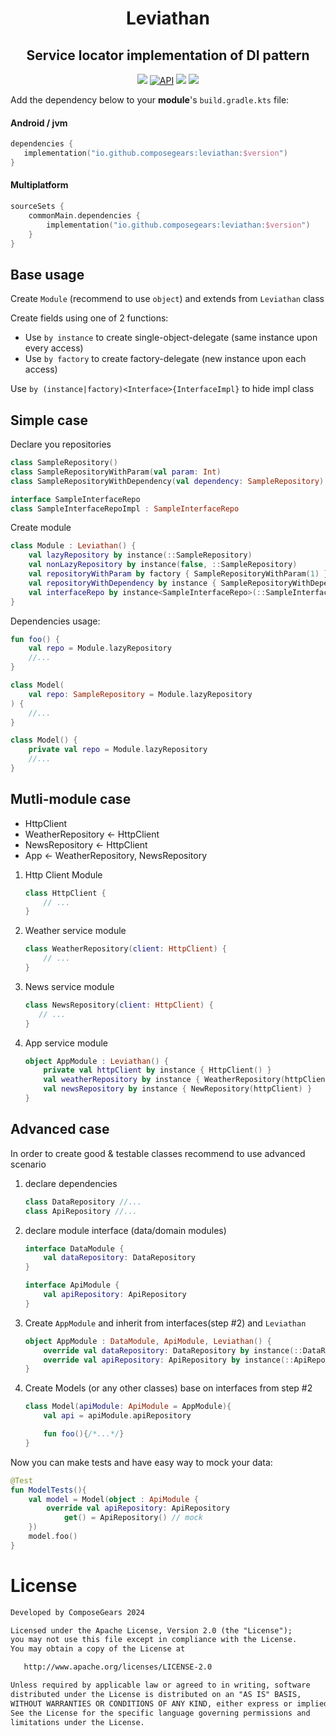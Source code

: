 <h1 align="center">Leviathan</h1>
<h2 align="center">Service locator implementation of DI pattern</h2>

<p align="center">
    <a target="_blank" href="https://github.com/ComposeGears/leviathan/stargazers"><img src="https://img.shields.io/github/stars/ComposeGears/leviathan.svg"></a>
    <a href="https://github.com/ComposeGears/leviathan/network"><img alt="API" src="https://img.shields.io/github/forks/ComposeGears/leviathan.svg"/></a>
    <a target="_blank" href="https://github.com/ComposeGears/leviathan/blob/main/LICENSE"><img src="https://img.shields.io/github/license/ComposeGears/leviathan.svg"></a>
    <a target="_blank" href="https://central.sonatype.com/artifact/io.github.composegears/leviathan"><img src="https://img.shields.io/maven-central/v/io.github.composegears/leviathan.svg?style=flat-square"/></a>
</p>


Add the dependency below to your **module**'s `build.gradle.kts` file:
#### Android / jvm
```kotlin
dependencies {
   implementation("io.github.composegears:leviathan:$version")
}
```

#### Multiplatform
```kotlin
sourceSets {
    commonMain.dependencies {
        implementation("io.github.composegears:leviathan:$version")
    }
}
```

Base usage
----------

Create `Module` (recommend to use `object`) and extends from `Leviathan` class

Create fields using one of 2 functions:

- Use `by instance` to create single-object-delegate (same instance upon every access)
- Use `by factory` to create factory-delegate (new instance upon each access)

Use `by (instance|factory)<Interface>{InterfaceImpl}` to hide impl class

Simple case
-----------

Declare you repositories

```kotlin
class SampleRepository()
class SampleRepositoryWithParam(val param: Int)
class SampleRepositoryWithDependency(val dependency: SampleRepository)

interface SampleInterfaceRepo
class SampleInterfaceRepoImpl : SampleInterfaceRepo
```

Create module

```kotlin
class Module : Leviathan() {
    val lazyRepository by instance(::SampleRepository)
    val nonLazyRepository by instance(false, ::SampleRepository)
    val repositoryWithParam by factory { SampleRepositoryWithParam(1) }
    val repositoryWithDependency by instance { SampleRepositoryWithDependency(lazyRepository) }
    val interfaceRepo by instance<SampleInterfaceRepo>(::SampleInterfaceRepoImpl)
}
```

Dependencies usage:

```kotlin
fun foo() {
    val repo = Module.lazyRepository
    //...  
}

class Model(
    val repo: SampleRepository = Module.lazyRepository
) {
    //...
}

class Model() {
    private val repo = Module.lazyRepository
    //...
}

```

Mutli-module case
-----------------

- HttpClient
- WeatherRepository <- HttpClient
- NewsRepository <- HttpClient
- App <- WeatherRepository, NewsRepository

1) Http Client Module
   ```kotlin
   class HttpClient {
       // ...
   }
   ```
2) Weather service module
   ```kotlin
   class WeatherRepository(client: HttpClient) {
       // ...
   }
   ```
3) News service module
   ```kotlin
   class NewsRepository(client: HttpClient) {
      // ...
   }
   ```
4) App service module
   ```kotlin
   object AppModule : Leviathan() {
       private val httpClient by instance { HttpClient() }
       val weatherRepository by instance { WeatherRepository(httpClient) }
       val newsRepository by instance { NewRepository(httpClient) }
   }
   ```

Advanced case
-------------

In order to create good & testable classes recommend to use advanced scenario

1) declare dependencies
    ```kotlin
    class DataRepository //...
    class ApiRepository //...
    ```
2) declare module interface (data/domain modules)
    ```kotlin
    interface DataModule {
        val dataRepository: DataRepository
    }
    
    interface ApiModule {
        val apiRepository: ApiRepository
    }    
    ```
3) Create `AppModule` and inherit from interfaces(step #2) and `Leviathan`
    ```kotlin
    object AppModule : DataModule, ApiModule, Leviathan() {
        override val dataRepository: DataRepository by instance(::DataRepository)
        override val apiRepository: ApiRepository by instance(::ApiRepository)
    }
    ```
4) Create Models (or any other classes) base on interfaces from step #2
    ```kotlin
    class Model(apiModule: ApiModule = AppModule){
        val api = apiModule.apiRepository
   
        fun foo(){/*...*/}
    }
    ```
   
Now you can make tests and have easy way to mock your data:

```kotlin
@Test
fun ModelTests(){
    val model = Model(object : ApiModule {
        override val apiRepository: ApiRepository
            get() = ApiRepository() // mock
    })
    model.foo()
}
```


# License
```xml
Developed by ComposeGears 2024

Licensed under the Apache License, Version 2.0 (the "License");
you may not use this file except in compliance with the License.
You may obtain a copy of the License at

   http://www.apache.org/licenses/LICENSE-2.0

Unless required by applicable law or agreed to in writing, software
distributed under the License is distributed on an "AS IS" BASIS,
WITHOUT WARRANTIES OR CONDITIONS OF ANY KIND, either express or implied.
See the License for the specific language governing permissions and
limitations under the License.
```
